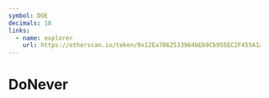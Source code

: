 ```yaml
---
symbol: DOE
decimals: 18
links:
  - name: explorer
    url: https://etherscan.io/token/0x12Ea7862533964bEb9Cb955EC2F455A1aa0DAA92
---
```


# DoNever
